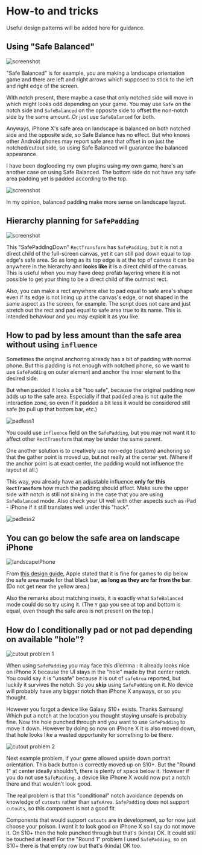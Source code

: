 # How-to and tricks

Useful design patterns will be added here for guidance.

## Using "Safe Balanced"

![screenshot](images/safe-balanced-1.gif)

"Safe Balanced" is for example, you are making a landscape orientation game and there are left and right arrows which supposed to stick to the left and right edge of the screen.

With notch present, there maybe a case that only notched side will move in which might looks odd depending on your game. You may use `Safe` on the notch side and `SafeBalanced` on the opposite side to offset the non-notch side by the same amount. Or just use `SafeBalanced` for both.

Anyways, iPhone X's safe area on landscape is balanced on both notched side and the opposite side, so Safe Balance has no effect. But who knows other Android phones may report safe area that offset in on just the notched/cutout side, so using Safe Balanced will guarantee the balanced appearance.

I have been dogfooding my own plugins using my own game, here's an another case on using Safe Balanced. The bottom side do not have any safe area padding yet is padded according to the top.

![screenshot](images/safe-balanced-2.jpg)

In my opinion, balanced padding make more sense on landscape layout.

## Hierarchy planning for `SafePadding`

![screenshot](images/safe-padding-tricks.png)

This "SafePaddingDown" `RectTransform` has `SafePadding`, but it is not a direct child of the full-screen canvas, yet it can still pad down equal to top edge's safe area. So as long as its top edge is at the top of canvas it can be anywhere in the hierarchy and **looks like** it is a direct child of the canvas. This is useful when you may have deep prefab layering where it is not possible to get your thing to be a direct child of the outmost rect.

Also, you can make a rect anywhere else to pad equal to safe area's shape even if its edge is not lining up at the canvas's edge, or not shaped in the same aspect as the screen, for example. The script does not care and just stretch out the rect and pad equal to safe area true to its name. This is intended behaviour and you may exploit it as you like.

## How to pad by less amount than the safe area without using `influence`

Sometimes the original anchoring already has a bit of padding with normal phone. But this padding is not enough with notched phone, so we want to use `SafePadding` on outer element and anchor the inner element to the desired side.

But when padded it looks a bit "too safe", because the original padding now adds up to the safe area. Especially if that padded area is not quite the interaction zone, so even if it padded a bit less it would be considered still safe (to pull up that bottom bar, etc.)

![padless1](images/too-much-padding-1.gif)

You could use `influence` field on the `SafePadding`, but you may not want it to affect other `RectTransform` that may be under the same parent.

One another solution is to creatively use non-edge (custom) anchoring so that the gather point is moved up, but not really at the center yet. (Where if the anchor point is at exact center, the padding would not influence the layout at all.)

This way, you already have an adjustable influence **only for this `RectTransform`** how much the padding should affect. Make sure the upper side with notch is still not sinking in the case that you are using `SafeBalanced` mode. Also check your UI well with other aspects such as iPad - iPhone if it still translates well under this "hack".

![padless2](images/too-much-padding-2.gif)

## You can go below the safe area on landscape iPhone

![landscapeiPhone](images/landscape-iphone.png)

From [this design guide](https://developer.apple.com/design/human-interface-guidelines/ios/visual-design/adaptivity-and-layout/), Apple stated that it is fine for games to dip below the safe area made for that black bar, **as long as they are far from the bar**. (Do not get near the yellow area.)

Also the remarks about matching insets, it is exactly what `SafeBalanced` mode could do so try using it. (The `Y` gap you see at top and bottom is equal, even though the safe area is not present on the top.)

## How do I conditionally pad or not pad depending on available "hole"?

![cutout problem 1](images/cutout-problem-1.jpg)

When using `SafePadding` you may face this dilemma : It already looks nice on iPhone X because the UI stays in the "hole" made by that center notch. You could say it is "unsafe" because it is out of `safeArea` reported, but luckily it survives the notch. So you **skip** using `SafePadding` on it. No device will probably have any bigger notch than iPhone X anyways, or so you thought.

However you forgot a device like Galaxy S10+ exists. Thanks Samsung! Which put a notch at the location you thought staying unsafe is probably fine. Now the hole punched through and you want to use `SafePadding` to move it down. However by doing so now on iPhone X it is also moved down, that hole looks like a wasted opportunity for something to be there.

![cutout problem 2](images/cutout-problem-2.jpg)

Next example problem, if your game allowed upside down portrait orientation. This back button is correctly moved up on S10+. But the "Round 1" at center ideally shouldn't, there is plenty of space below it. However if you do not use `SafePadding`, a device like iPhone X would now put a notch there and that wouldn't look good.

The real problem is that this "conditional" notch avoidance depends on knowledge of `cutouts` rather than `safeArea`. `SafePadding` does not support `cutouts`, so this component is not a good fit.

Components that would support `cutouts` are in development, so for now just choose your poison. I want it to look good on iPhone X so I say do not move it. On S10+ then the hole punched through but that's (kinda) OK. It could still be touched at least! For the "Round 1" problem I used `SafePadding`, so on S10+ there is that empty row but that's (kinda) OK too.